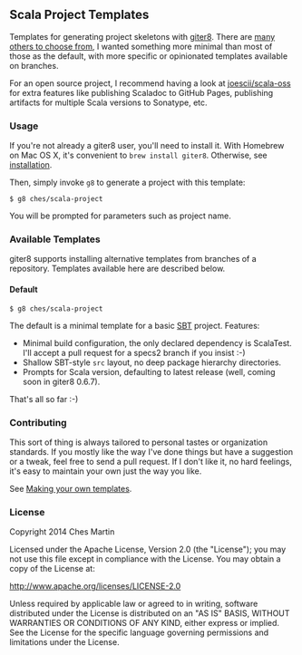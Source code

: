 Scala Project Templates
-----------------------

Templates for generating project skeletons with [giter8]. There are [many others
to choose from][templates], I wanted something more minimal than most of those
as the default, with more specific or opinionated templates available on
branches.

For an open source project, I recommend having a look at
[joescii/scala-oss][oss] for extra features like publishing Scaladoc to GitHub
Pages, publishing artifacts for multiple Scala versions to Sonatype, etc.

### Usage ###

If you're not already a giter8 user, you'll need to install it. With Homebrew on
Mac OS X, it's convenient to `brew install giter8`. Otherwise, see
[installation].

Then, simply invoke `g8` to generate a project with this template:

    $ g8 ches/scala-project

You will be prompted for parameters such as project name.

### Available Templates ###

giter8 supports installing alternative templates from branches of a repository.
Templates available here are described below.

#### Default

    $ g8 ches/scala-project

The default is a minimal template for a basic [SBT] project. Features:

  - Minimal build configuration, the only declared dependency is ScalaTest. I'll
    accept a pull request for a specs2 branch if you insist :-)
  - Shallow SBT-style `src` layout, no deep package hierarchy directories.
  - Prompts for Scala version, defaulting to latest release (well, coming soon
    in giter8 0.6.7).

That's all so far :-)

### Contributing

This sort of thing is always tailored to personal tastes or organization
standards. If you mostly like the way I've done things but have a suggestion or
a tweak, feel free to send a pull request. If I don't like it, no hard feelings,
it's easy to maintain your own just the way you like.

See [Making your own templates].

### License

Copyright 2014 Ches Martin

Licensed under the Apache License, Version 2.0 (the "License"); you may not use
this file except in compliance with the License. You may obtain a copy of the
License at:

<http://www.apache.org/licenses/LICENSE-2.0>

Unless required by applicable law or agreed to in writing, software distributed
under the License is distributed on an "AS IS" BASIS, WITHOUT WARRANTIES OR
CONDITIONS OF ANY KIND, either express or implied.  See the License for the
specific language governing permissions and limitations under the License.

[giter8]: https://github.com/n8han/giter8
[templates]: https://github.com/n8han/giter8/wiki/giter8-templates
[oss]: https://github.com/joescii/scala-oss.g8
[installation]: https://github.com/n8han/giter8#installation
[SBT]: http://www.scala-sbt.org/
[Making your own templates]: https://github.com/n8han/giter8#making-your-own-templates

